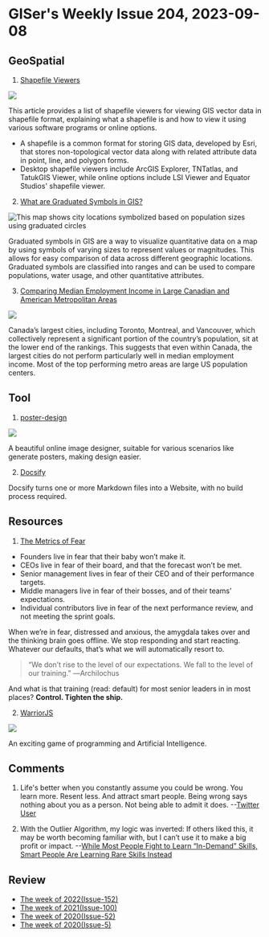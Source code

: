 # GISer's Weekly Issue 204, 2023-09-08

## GeoSpatial

1. [Shapefile Viewers](https://www.gislounge.com/shapefile-viewers/)

![](https://www.gislounge.com/wp-content/uploads/2013/05/arcgis-explorer.png)

This article provides a list of shapefile viewers for viewing GIS vector data in shapefile format, explaining what a shapefile is and how to view it using various software programs or online options.

- A shapefile is a common format for storing GIS data, developed by Esri, that stores non-topological vector data along with related attribute data in point, line, and polygon forms.
- Desktop shapefile viewers include ArcGIS Explorer, TNTatlas, and TatukGIS Viewer, while online options include LSI Viewer and Equator Studios' shapefile viewer.

2. [What are Graduated Symbols in GIS?](https://www.gislounge.com/what-are-graduated-symbols-in-gis/)

![This map shows city locations symbolized based on population sizes using graduated circles](https://www.gislounge.com/wp-content/uploads/2020/08/cities-graduated-symbols.png)

Graduated symbols in GIS are a way to visualize quantitative data on a map by using symbols of varying sizes to represent values or magnitudes. This allows for easy comparison of data across different geographic locations. Graduated symbols are classified into ranges and can be used to compare populations, water usage, and other quantitative attributes.

3. [Comparing Median Employment Income in Large Canadian and American Metropolitan Areas](https://www.fraserinstitute.org/sites/default/files/comparing-median-employment-income-in-large-canadian-and-american-metropolitan-areas.pdf)

![](https://www.fraserinstitute.org/sites/default/files/styles/large/public/files-2023/comparing-median-employment-income-in-large-canadian-and-american-metropolitan-areas.jpg?itok=P62-dwql)

Canada’s largest cities, including Toronto, Montreal, and Vancouver, which collectively represent a significant portion of the country’s population, sit at the lower end of the rankings. This suggests that even within Canada, the largest cities do not perform particularly well in median employment income. Most of the top performing metro areas are large US population centers.

## Tool

1. [poster-design](https://github.com/palxiao/poster-design)

![](https://camo.githubusercontent.com/f75c62e32bd7f412cbfa24285c1fe671a7e69dbf9d880361d29cd4f106a5ca1d/68747470733a2f2f78702e70616c78702e636e2f696d616765732f323032332d372d31362d313638393530303131323639342e676966)

A beautiful online image designer, suitable for various scenarios like generate posters, making design easier.

2. [Docsify](https://github.com/docsifyjs/docsify)

Docsify turns one or more Markdown files into a Website, with no build process required.

## Resources

1. [The Metrics of Fear](https://hagakure.substack.com/p/twh49-the-metrics-of-fear#%C2%A7fear)

- Founders live in fear that their baby won’t make it.
- CEOs live in fear of their board, and that the forecast won’t be met.
- Senior management lives in fear of their CEO and of their performance targets.
- Middle managers live in fear of their bosses, and of their teams’ expectations.
- Individual contributors live in fear of the next performance review, and not meeting the sprint goals.

When we’re in fear, distressed and anxious, the amygdala takes over and the thinking brain goes offline. We stop responding and start reacting. Whatever our defaults, that’s what we will automatically resort to.

> “We don’t rise to the level of our expectations. We fall to the level of our training.” ―Archilochus

And what is that training (read: default) for most senior leaders in in most places? **Control. Tighten the ship.**

2. [WarriorJS](https://github.com/olistic/warriorjs)

![](https://user-images.githubusercontent.com/5600126/40150855-8b2acdd2-5952-11e8-9034-00dcee0c4c2c.gif)

An exciting game of programming and Artificial Intelligence.

## Comments

1. Life's better when you constantly assume you could be wrong. You learn more. Resent less. And attract smart people. Being wrong says nothing about you as a person. Not being able to admit it does.
   --[Twitter User](https://twitter.com/Patticus/status/1697678713138119128)

2. With the Outlier Algorithm, my logic was inverted: If others liked this, it may be worth becoming familiar with, but I can’t use it to make a big profit or impact.
   --[While Most People Fight to Learn “In-Demand” Skills, Smart People Are Learning Rare Skills Instead](https://medium.com/accelerated-intelligence/while-most-people-fight-to-learn-in-demand-skills-smart-people-are-secretly-learning-rare-skills-f9b26856c9d6)

## Review

- [The week of 2022(Issue-152)](../2022/issue-152.md)
- [The week of 2021(Issue-100)](../2021/issue-100.md)
- [The week of 2020(Issue-52)](../2020/issue-52.md)
- [The week of 2020(Issue-5)](../2019/issue-5.md)
